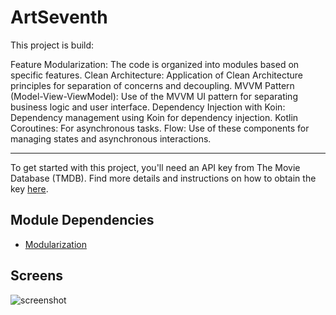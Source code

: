 # ArtSeventh

This project is build:

Feature Modularization: The code is organized into modules based on specific features.
Clean Architecture: Application of Clean Architecture principles for separation of concerns and decoupling.
MVVM Pattern (Model-View-ViewModel): Use of the MVVM UI pattern for separating business logic and user interface.
Dependency Injection with Koin: Dependency management using Koin for dependency injection.
Kotlin Coroutines: For asynchronous tasks.
Flow: Use of these components for managing states and asynchronous interactions.

---

To get started with this project, you'll need an API key from The Movie Database (TMDB).
Find more details and instructions on how to obtain the key [here](https://developer.themoviedb.org/docs).

## Module Dependencies

- [Modularization](https://developer.android.com/topic/modularization)


## Screens

![screenshot](C:\Users\englu\Downloads\Screenshot_movie.png)